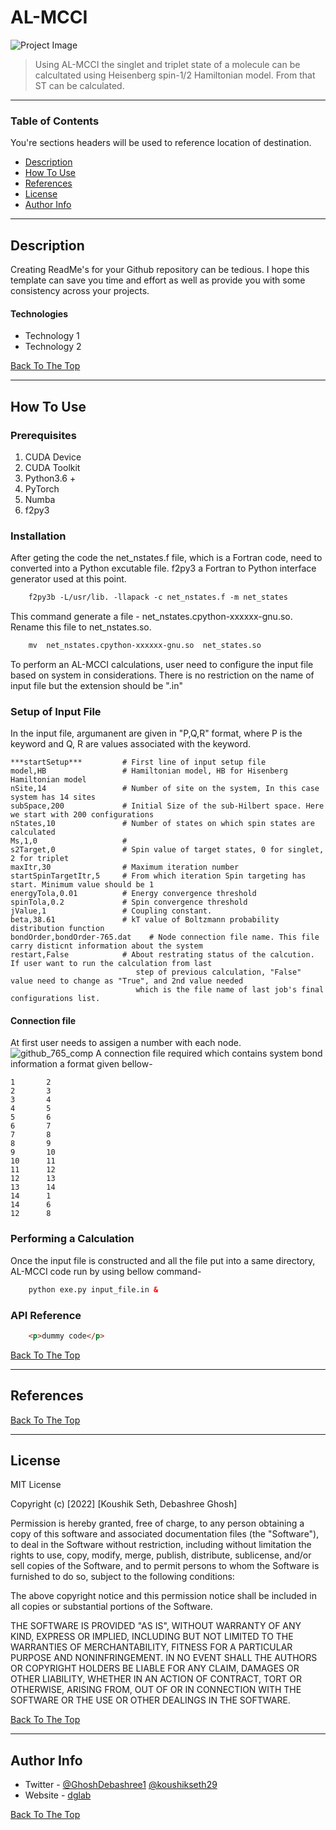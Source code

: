 # AL-MCCI


![Project Image](project-image-url)

> Using AL-MCCI the singlet and triplet state of a molecule can be calcultated using Heisenberg spin-1/2 Hamiltonian model. From that ST can be calculated.

---

### Table of Contents
You're sections headers will be used to reference location of destination.

- [Description](#description)
- [How To Use](#how-to-use)
- [References](#references)
- [License](#license)
- [Author Info](#author-info)

---

## Description

Creating ReadMe's for your Github repository can be tedious.  I hope this template can save you time and effort as well as provide you with some consistency across your projects.

#### Technologies

- Technology 1
- Technology 2

[Back To The Top](#read-me-template)



---

## How To Use

### Prerequisites 
1) CUDA Device
2) CUDA Toolkit
3) Python3.6 +
4) PyTorch
5) Numba
6) f2py3

### Installation
After geting the code the net_nstates.f file, which is a Fortran code, need to converted into a Python excutable file. f2py3 a Fortran to Python interface generator used at this point. 
```html
    f2py3b -L/usr/lib. -llapack -c net_nstates.f -m net_states
```
This command generate a file - net_nstates.cpython-xxxxxx-gnu.so. Rename this file to net_nstates.so.
```html
    mv  net_nstates.cpython-xxxxxx-gnu.so  net_states.so
```
To perform an AL-MCCI calculations, user need to configure the input file based on system in considerations. There is no restriction on the name of input file  but the extension should be ".in"


### Setup of Input File
In the input file, argumanent are given in  "P,Q,R" format, where P is the keyword and Q, R are values associated with the keyword.  

```
***startSetup***         # First line of input setup file  
model,HB                 # Hamiltonian model, HB for Hisenberg Hamiltonian model  
nSite,14                 # Number of site on the system, In this case system has 14 sites  
subSpace,200             # Initial Size of the sub-Hilbert space. Here we start with 200 configurations  
nStates,10               # Number of states on which spin states are calculated
Ms,1,0                   #  
s2Target,0               # Spin value of target states, 0 for singlet, 2 for triplet                  
maxItr,30                # Maximum iteration number  
startSpinTargetItr,5     # From which iteration Spin targeting has start. Minimum value should be 1
energyTola,0.01          # Energy convergence threshold
spinTola,0.2             # Spin convergence threshold
jValue,1                 # Coupling constant.
beta,38.61               # kT value of Boltzmann probability distribution function
bondOrder,bondOrder-765.dat    # Node connection file name. This file carry disticnt information about the system
restart,False            # About restrating status of the calcution. If user want to run the calculation from last
                            step of previous calculation, "False" value need to change as "True", and 2nd value needed
                            which is the file name of last job's final configurations list.
```
#### Connection file
At first user needs to assigen a number with each node.
![github_765_comp](https://user-images.githubusercontent.com/111356771/188589060-39873f6f-abb6-40ee-844b-aca865881679.png)
A connection file required which contains system bond information a format given bellow-
```
1       2
2       3
3       4
4       5
5       6
6       7
7       8
8       9
9       10
10      11
11      12
12      13
13      14
14      1
14      6
12      8
```
### Performing a Calculation
Once the input file is constructed and all the file put into a same directory, AL-MCCI code run by using bellow command-
```html
    python exe.py input_file.in &
```

### API Reference

```html
    <p>dummy code</p>
```
[Back To The Top](#read-me-template)

---

## References
[Back To The Top](#read-me-template)

---

## License

MIT License

Copyright (c) [2022] [Koushik Seth, Debashree Ghosh]

Permission is hereby granted, free of charge, to any person obtaining a copy
of this software and associated documentation files (the "Software"), to deal
in the Software without restriction, including without limitation the rights
to use, copy, modify, merge, publish, distribute, sublicense, and/or sell
copies of the Software, and to permit persons to whom the Software is
furnished to do so, subject to the following conditions:

The above copyright notice and this permission notice shall be included in all
copies or substantial portions of the Software.

THE SOFTWARE IS PROVIDED "AS IS", WITHOUT WARRANTY OF ANY KIND, EXPRESS OR
IMPLIED, INCLUDING BUT NOT LIMITED TO THE WARRANTIES OF MERCHANTABILITY,
FITNESS FOR A PARTICULAR PURPOSE AND NONINFRINGEMENT. IN NO EVENT SHALL THE
AUTHORS OR COPYRIGHT HOLDERS BE LIABLE FOR ANY CLAIM, DAMAGES OR OTHER
LIABILITY, WHETHER IN AN ACTION OF CONTRACT, TORT OR OTHERWISE, ARISING FROM,
OUT OF OR IN CONNECTION WITH THE SOFTWARE OR THE USE OR OTHER DEALINGS IN THE
SOFTWARE.

[Back To The Top](#read-me-template)

---

## Author Info

- Twitter - [@GhoshDebashree1](https://twitter.com/GhoshDebashree1) [@koushikseth29](https://twitter.com/koushikseth29)
- Website - [dglab](https://debashreeghosh.wixsite.com/dglab)

[Back To The Top](#read-me-template)

